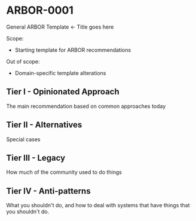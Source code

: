 # ARBOR-0001

General ARBOR Template <- Title goes here

Scope:
- Starting template for ARBOR recommendations

Out of scope:
- Domain-specific template alterations

## Tier I - Opinionated Approach

The main recommendation based on common approaches today

## Tier II - Alternatives

Special cases

## Tier III - Legacy

How much of the community used to do things

## Tier IV - Anti-patterns

What you shouldn't do, and how to deal with systems that have things that you shouldn't do.
